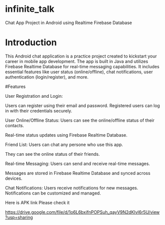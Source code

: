 # infinite_talk

Chat App Project in Android using Realtime Firebase Database

<h1>Introduction</h1>

This Android chat application is a practice project created to kickstart your career in mobile app development. The app is built in Java and utilizes Firebase Realtime Database for real-time messaging capabilities. It includes essential features like user status (online/offline), chat notifications, user authentication (login/register), and more.


#Features

User Registration and Login:

Users can register using their email and password.
Registered users can log in with their credentials securely.

User Online/Offline Status:
Users can see the online/offline status of their contacts.

Real-time status updates using Firebase Realtime Database.

Friend List:
Users can chat any persone who use this app.

They can see the online status of their friends.

Real-time Messaging:
Users can send and receive real-time messages.

Messages are stored in Firebase Realtime Database and synced across devices.

Chat Notifications:
Users receive notifications for new messages.
Notifications can be customized and managed.

Here is APK link Please check it

https://drive.google.com/file/d/1o6L6bxifnPOPSuh_qayV9N2dKIvl6r5U/view?usp=sharing
